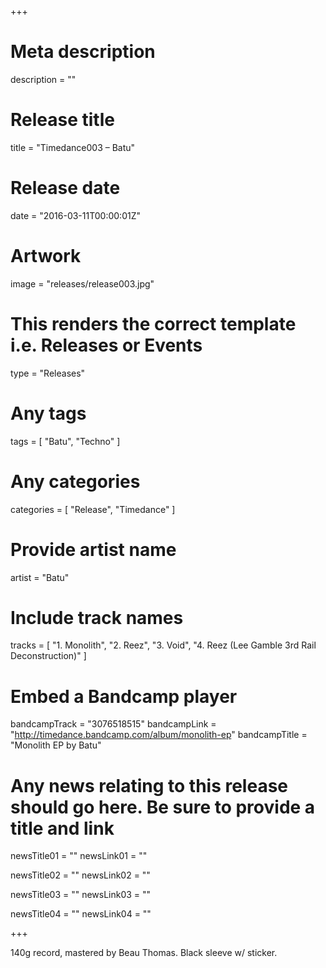 +++

# Meta description
description = ""

# Release title
title = "Timedance003 – Batu"

# Release date
date = "2016-03-11T00:00:01Z"

# Artwork
image = "releases/release003.jpg"

# This renders the correct template i.e. Releases or Events
type = "Releases"

# Any tags
tags = [ 
	"Batu", 
	"Techno"
]

# Any categories
categories = [ "Release", "Timedance" ]

# Provide artist name
artist = "Batu"

# Include track names
tracks = [
	"1. Monolith",
	"2. Reez",
	"3. Void",
	"4. Reez (Lee Gamble 3rd Rail Deconstruction)"
]

# Embed a Bandcamp player
bandcampTrack = "3076518515"
bandcampLink = "http://timedance.bandcamp.com/album/monolith-ep"
bandcampTitle = "Monolith EP by Batu"

# Any news relating to this release should go here. Be sure to provide a title and link
newsTitle01 = ""
newsLink01 = ""

newsTitle02 = ""
newsLink02 = ""

newsTitle03 = ""
newsLink03 = ""

newsTitle04 = ""
newsLink04 = ""

+++

<!-- Provide a summary/statement below -->
140g record, mastered by Beau Thomas. Black sleeve w/ sticker.